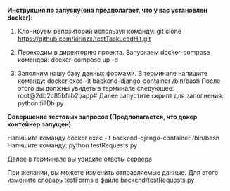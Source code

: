 **Инструкция по запуску(она предполагает, что у вас установлен docker)**:

1) Клонируем репозиторий используя команду: git clone https://github.com/kirinzx/testTaskLeadHit.git

2) Переходим в директорию проекта. Запускаем docker-compose командой: docker-compose up -d

3) Заполним нашу базу данных формами. В терминале напишите команду: docker exec -it backend-django-container /bin/bash
    После этого вы должны увидеть в терминале следующее: root@2db2c85bfab2:/app#
    Далее запустите скрипт для заполнения: python fillDb.py


**Совершение тестовых запросов (Предполагается, что докер контейнер запущен)**:

Напишите команду docker exec -it backend-django-container /bin/bash
Напишите команду: python testRequests.py

Далее в терминале вы увидите ответы сервера

При желании, вы можете изменить отправляемые данные. Для этого измените словарь testForms в файле backend/testRequests.py